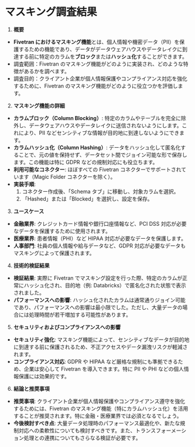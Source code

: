 # マスキング調査結果

1. **概要**

- **Fivetran におけるマスキング機能**とは、個人情報や機密データ（PII）を保護するための機能であり、データがデータウェアハウスやデータレイクに到達する前に特定のカラムを**ブロック**または**ハッシュ化**することができます。
- 調査範囲：Fivetran のマスキング機能がどのように実装され、どのような特徴があるかを調べます。
- 調査目的：クライアント企業が個人情報保護やコンプライアンス対応を強化するために、Fivetran のマスキング機能がどのように役立つかを評価します。

2. **マスキング機能の詳細**

- **カラムブロック（Column Blocking）**: 特定のカラムやテーブルを完全に除外し、データウェアハウスやデータレイクに送信されないようにします。これにより、PII などセンシティブな情報が目的地に到達しないようにできます。
- **カラムハッシュ化（Column Hashing）**: データをハッシュ化して匿名化することで、元の値を保持せず、データセット間でジョイン可能な形で保存します。この機能は特に GDPR などの規制対応にも役立ちます。
- **利用可能なコネクター**: ほぼすべての Fivetran コネクターでサポートされています（Magic Folder コネクターを除く）。
- **実装手順**:
  1. コネクター作成後、「Schema タブ」に移動し、対象カラムを選択。
  2. 「Hashed」または「Blocked」を選択し、設定を保存。

3. **ユースケース**

- **金融業界**: クレジットカード情報や銀行口座情報など、PCI DSS 対応が必要なデータを保護するために使用されます。
- **医療業界**: 患者情報（PHI）など HIPAA 対応が必要なデータを保護します。
- **人事部門**: 社員の個人情報や給与データなど、GDPR 対応が必要なデータもマスキングによって保護されます。

4. **技術的検証結果**

- **検証結果**: 実際に Fivetran でマスキング設定を行った際、特定のカラムが正常にハッシュ化され、目的地（例: Databricks）で匿名化された状態で表示されました。
- **パフォーマンスへの影響**: ハッシュ化されたカラムは通常通りジョイン可能であり、パフォーマンスへの影響は最小限でした。ただし、大量データの場合には処理時間が若干増加する可能性があります。

5. **セキュリティおよびコンプライアンスへの影響**

- **セキュリティ強化**: マスキング機能によって、センシティブなデータが目的地に到達する前に保護されるため、不正アクセスやデータ漏洩リスクが軽減されます。
- **コンプライアンス対応**: GDPR や HIPAA など厳格な規制にも準拠できるため、企業は安心して Fivetran を導入できます。特に PII や PHI などの個人情報保護には効果的です。

6. **結論と推奨事項**

- **推奨事項**: クライアント企業が個人情報保護やコンプライアンス遵守を強化するためには、Fivetran のマスキング機能（特にカラムハッシュ化）を活用することが推奨されます。特に金融・医療業界では必須となるでしょう。
- **今後検討すべき点**: 大量データ処理時のパフォーマンス最適化や、新たな規制対応への柔軟性についても検討すべきです。また、トランスフォーメーション処理との連携についてもさらなる検証が必要です。
